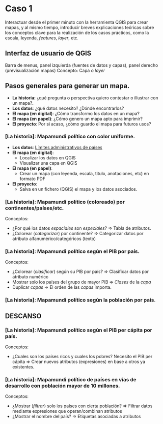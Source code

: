 # Caso 1 

Interactuar desde el primer minuto con la herramienta QGIS para crear mapas, y al mismo tiempo, introducir breves explicaciones teóricas sobre los conceptos clave para la realización de los casos prácticos, como la escala, leyenda, *features*, *layer*, etc.

## Interfaz de usuario de QGIS
Barra de menus, panel izquierda (fuentes de datos y capas), panel derecho (previsualización mapas)
Concepto: Capa o *layer*

## Pasos generales para generar un mapa. 
* **La historia**: ¿qué pregunta o perspectiva quiero contestar o illustrar con un mapa?.
* **Los datos**: ¿qué datos necesito? ¿Dónde encontrarlos?
* **El mapa (en digital)**: ¿Cómo transformo los datos en un mapa?
* **El mapa (en papel)**: ¿Cómo genero un mapa apto para imprimir?
* **El proyecto**: Por si acaso, ¿cómo guardo el mapa para futuros usos? 

### [La historia]: Mapamundi político con color uniforme.
* **Los datos**: [Límites administrativos de países](Datos/README.md) 
* **El mapa (en digital)**: 
  * Localizar los datos en QGIS
  * Visualizar una capa en QGIS
* **El mapa (en papel)**: 
  * Crear un mapa (con leyenda, escala, titulo, anotaciones, etc) en formato PDF
* **El proyecto**:  
  * Salva en un fichero (QGIS) el mapa y los datos asociados. 

### [La historia]: Mapamundi político (coloreado) por continentes/países/etc.

Conceptos: 
* ¿Por qué los datos *espaciales* son *especiales*? => Tabla de atributos. 
* ¿Colorear (*categorizar*) por continente? => Categorizar datos por atributo alfanumérico/categóricos (texto)

### [La historia]: Mapamundi político según el PIB por país.

Conceptos: 
* ¿Colorear (*clasificar*) según su PIB por país? => Clasificar datos por atributo numérico
* Mostrar solo los países del grupo de mayor PIB => *Clases* de la *capa* 
* Duplicar *capas* => El orden de las *capas* importa. 

### [La historia]: Mapamundi político según la población por país.

## DESCANSO

### [La historia]: Mapamundi político según el PIB per cápita por país.

Conceptos: 
* ¿Cuales son los países ricos y cuales los pobres? Necesito el PIB per cápita => Crear nuevos atributos (expresiones) en base a otros ya existentes.  

### [La historia]: Mapamundi político de países en vías de desarrollo con población mayor de 10 millones.

Conceptos: 
* ¿Mostrar (*filtrar*) solo los países con cierta población? => Filtrar datos mediante expresiones que operan/combinan atributos
* ¿Mostrar el nombre del país? => Etiquetas asociadas a atributos

